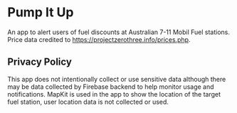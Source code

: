 # Pump It Up
An app to alert users of fuel discounts at Australian 7-11 Mobil Fuel stations. Price data credited to https://projectzerothree.info/prices.php.

## Privacy Policy
This app does not intentionally collect or use sensitive data although there may be data collected by Firebase backend to help monitor usage and notifications. MapKit is used in the app to show the location of the target fuel station, user location data is not collected or used.
